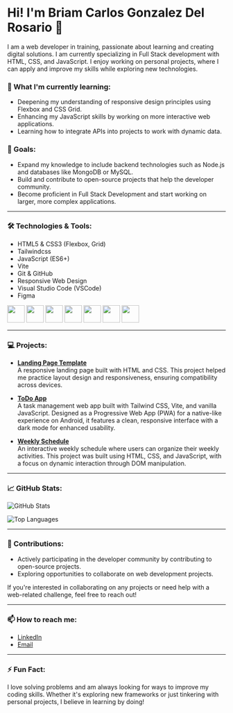 # Hi! I'm Briam Carlos Gonzalez Del Rosario 👋

I am a web developer in training, passionate about learning and creating digital solutions. I am currently specializing in Full Stack development with HTML, CSS, and JavaScript. I enjoy working on personal projects, where I can apply and improve my skills while exploring new technologies.

### 🌱 What I'm currently learning:
- Deepening my understanding of responsive design principles using Flexbox and CSS Grid.
- Enhancing my JavaScript skills by working on more interactive web applications.
- Learning how to integrate APIs into projects to work with dynamic data.

### 🚀 Goals:
- Expand my knowledge to include backend technologies such as Node.js and databases like MongoDB or MySQL.
- Build and contribute to open-source projects that help the developer community.
- Become proficient in Full Stack Development and start working on larger, more complex applications.

---

### 🛠️ Technologies & Tools:
- HTML5 & CSS3 (Flexbox, Grid)
- Tailwindcss
- JavaScript (ES6+)
- Vite
- Git & GitHub
- Responsive Web Design
- Visual Studio Code (VSCode)
- Figma

<img src="https://cdn.jsdelivr.net/gh/devicons/devicon/icons/html5/html5-original.svg" width="40px" /> <img src="https://cdn.jsdelivr.net/gh/devicons/devicon/icons/css3/css3-original.svg" width="40px" /> <img src="https://cdn.jsdelivr.net/gh/devicons/devicon/icons/javascript/javascript-original.svg" width="40px" /> <img src="https://cdn.jsdelivr.net/gh/devicons/devicon/icons/git/git-original.svg" width="40px" /> <img src="https://logospng.org/download/figma/figma-4096.png" width="40px" /> <img src="https://upload.wikimedia.org/wikipedia/commons/thumb/d/d5/Tailwind_CSS_Logo.svg/1024px-Tailwind_CSS_Logo.svg.png?20230715030042" width="40px" /> <img src="https://cdn.jsdelivr.net/gh/devicons/devicon@latest/icons/vitejs/vitejs-original.svg" width="40px" /> 

---

### 💻 Projects:

- **[Landing Page Template](https://briamco.github.io/LandingPage/)**  
  A responsive landing page built with HTML and CSS. This project helped me practice layout design and responsiveness, ensuring compatibility across devices.

- **[ToDo App](https://briamco.github.io/ToDoApp/)**  
  A task management web app built with Tailwind CSS, Vite, and vanilla JavaScript. Designed as a Progressive Web App (PWA) for a native-like experience on Android, it features a clean, responsive interface with a dark mode for enhanced usability.

- **[Weekly Schedule](https://briamco.github.io/WeeklySchedule)**  
  An interactive weekly schedule where users can organize their weekly activities. This project was built using HTML, CSS, and JavaScript, with a focus on dynamic interaction through DOM manipulation.

---

### 📈 GitHub Stats:
![GitHub Stats](https://github-readme-stats.vercel.app/api?username=briamco&show_icons=true&theme=radical)

![Top Languages](https://github-readme-stats.vercel.app/api/top-langs/?username=briamco&layout=compact&theme=radical)

---

### 🤝 Contributions:
- Actively participating in the developer community by contributing to open-source projects.
- Exploring opportunities to collaborate on web development projects.
  
If you're interested in collaborating on any projects or need help with a web-related challenge, feel free to reach out!

---

### 📫 How to reach me:

- [LinkedIn](https://www.linkedin.com/in/briam-carlos-gonzalez-del-rosario-9490bb211/)
- [Email](mailto:gbriam754@gmail.com)

---

### ⚡ Fun Fact:
I love solving problems and am always looking for ways to improve my coding skills. Whether it's exploring new frameworks or just tinkering with personal projects, I believe in learning by doing!
